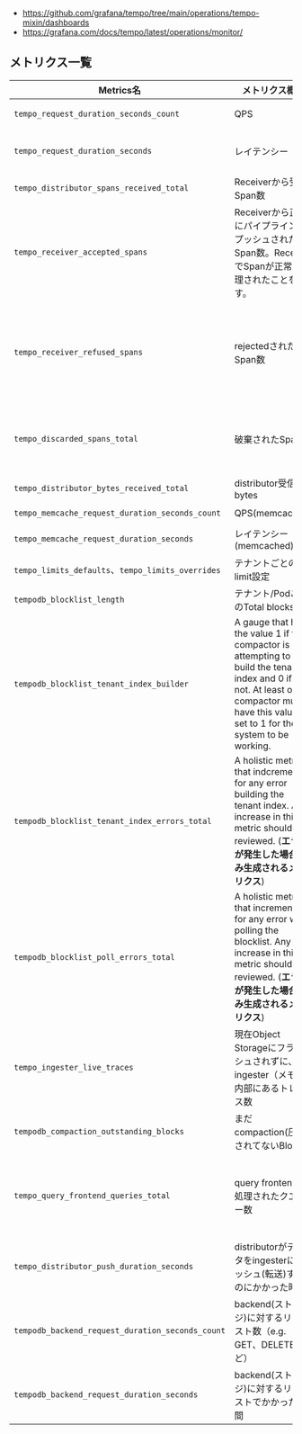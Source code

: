 - https://github.com/grafana/tempo/tree/main/operations/tempo-mixin/dashboards
- https://grafana.com/docs/tempo/latest/operations/monitor/

## メトリクス一覧
|Metrics名|メトリクス概要|Type|PromQL例|備考|
|---|---|---|---|---|
|`tempo_request_duration_seconds_count`|QPS|Histogram|`sum by(pod,status_code)(rate(tempo_request_duration_seconds_count[$__rate_interval]))`|`status_code`ラベルの5xx/4xx系を監視|
|`tempo_request_duration_seconds`|レイテンシー|Histogram|`sum by(pod)(rate(tempo_request_duration_seconds_sum[$__rate_interval]) / rate(tempo_request_duration_seconds_count[$__rate_interval]))`、`sum by(pod)(histogram_quantile(0.95, rate(tempo_request_duration_seconds_bucket[$__rate_interval])))`||
|`tempo_distributor_spans_received_total`|Receiverから受信Span数|Counter|`sum(rate(tempo_distributor_spans_received_total[$__rate_interval]))`||
|`tempo_receiver_accepted_spans`|Receiverから正常にパイプラインにプッシュされたSpan数。ReceiverでSpanが正常に処理されたことを示す。|||`transport`ラベル(e.g. `http`)でプロトコルを確認できる|
|`tempo_receiver_refused_spans`|rejectedされたSpan数|Counter|`rate(tempo_receiver_refused_spans[$__rate_interval])`|**`tempo_discarded_spans_total`は受信はされた後に　内部のパイプラインで何らかの理由で破棄されたSpanで、`tempo_receiver_refused_spans`はReceiverの段階で何らなの理由でパイプラインにプッシュできず拒否されたSpan**|
|`tempo_discarded_spans_total`|破棄されたSpan数|Counter|`rate(tempo_discarded_spans_total[$__rate_interval])`| `reason`（.e.g `rate_limited`, `trace_too_large`など）と`tenant`ラベルを持っていてどのような理由でどのテナントのspanが破棄されたか分かる。|
|`tempo_distributor_bytes_received_total`|distributor受信bytes|Counter|`rate(tempo_distributor_bytes_received_total[$__rate_interval])`||
|`tempo_memcache_request_duration_seconds_count`|QPS(memcached)|Histogram|`sum by(pod,status_code)(rate(tempo_memcache_request_duration_seconds_count[$__rate_interval]))`||
|`tempo_memcache_request_duration_seconds`|レイテンシー(memcached)|Histogram|`sum by(pod)(rate(tempo_memcache_request_duration_seconds_sum[$__rate_interval]) / rate(tempo_memcache_request_duration_seconds_count[$__rate_interval]))`||
|`tempo_limits_defaults`、`tempo_limits_overrides`| テナントごとの各limit設定 | Gauge |`max(max by (tenant_id, limit_name) (tempo_limits_overrides) or max by (tenant_id, limit_name) (tempo_limits_defaults)) by (tenant_id, limit_name)`|
|`tempodb_blocklist_length`| テナント/PodごとのTotal blocks |Gauge|`sum by(pod,tenant)(tempodb_blocklist_length)`|
|`tempodb_blocklist_tenant_index_builder`| A gauge that has the value 1 if this compactor is attempting to build the tenant index and 0 if it is not. At least one compactor must have this value set to 1 for the system to be working. |Gauge|`sum by(tenant)(tempodb_blocklist_tenant_index_builder > 0)`|
|`tempodb_blocklist_tenant_index_errors_total`| A holistic metrics that indcrements for any error building the tenant index. Any increase in this metric should be reviewed. (**エラーが発生した場合のみ生成されるメトリクス**) | Counter | `tempodb_blocklist_tenant_index_errors_total or vector(0)`|
|`tempodb_blocklist_poll_errors_total`| A holistic metric that increments for any error with polling the blocklist. Any increase in this metric should be reviewed. (**エラーが発生した場合のみ生成されるメトリクス**) |Counter| `tempodb_blocklist_poll_errors_total or vector(0)` |
|`tempo_ingester_live_traces`| 現在Object Storageにフラッシュされずに、ingester（メモリ）内部にあるトレース数 | Gauge | | |
|`tempodb_compaction_outstanding_blocks`| まだcompaction(圧縮)されてないBlock数 | Gauge | | | 
|`tempo_query_frontend_queries_total`| query frontendで処理されたクエリー数 | Counter | | `op`ラベルには、`traces`: TraceIDをもとにしたクエリ、`search`: Searchから検索したもの、`metadata`: metadataクエリ、`metrics`: メトリクスクエリ が入る |
|`tempo_distributor_push_duration_seconds`| distributorがデータをingesterにプッシュ(転送)するのにかかった時間 | Histogram | | | 
|`tempodb_backend_request_duration_seconds_count`| backend(ストレージ)に対するリクエスト数（e.g. GET、DELETEなど）| Histogram | | `operation`ラベルでリクエストの種類が分かる |
|`tempodb_backend_request_duration_seconds`| backend(ストレージ)に対するリクエストでかかった時間 | Histogram | | |